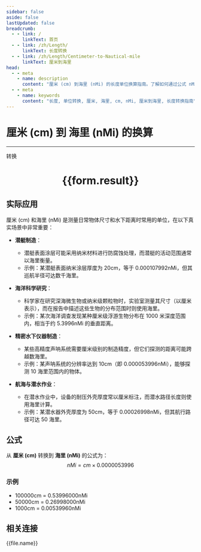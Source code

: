 ```yaml
---
sidebar: false
aside: false
lastUpdated: false
breadcrumb:
  - - link: /
      linkText: 首页
  - - link: /zh/Length/
      linkText: 长度转换
  - - link: /zh/Length/Centimeter-to-Nautical-mile
      linkText: 厘米到海里
head:
  - - meta
    - name: description
      content: "厘米 (cm) 到海里 (nMi) 的长度单位换算指南。了解如何通过公式 nMi = cm × 0.0000053996 转换为海里。"
  - - meta
    - name: keywords
      content: "长度, 单位转换, 厘米, 海里, cm, nMi, 厘米到海里, 长度转换指南"
---
```

# 厘米 (cm) 到 海里 (nMi) 的换算
---
<script setup>
import { onMounted, reactive, inject, ref } from 'vue'
import { NButton, NForm, NFormItem, NInput, NInputNumber, NSelect, NCard, useMessage,NGrid ,NGi } from 'naive-ui'
import { defineClientComponent } from 'vitepress'
import { Length } from '../../files';

const convert = inject('convert')

const form = reactive({
  number: null,
  result: '',
})

const convertHandler = () => {
  if (form.number !== null && !isNaN(form.number)) {
    const convertedValue = parseFloat(form.number) * 0.0000053996
    form.result = `${form.number}cm = ${convertedValue.toFixed(8)}nMi`
  } else {
    form.result = '请输入有效的数值。'
  }
}
</script>

<n-form size="large" :model="form">
  <n-form-item label="厘米 (cm)">
    <n-input-number v-model:value="form.number" placeholder="输入厘米" style="width: 100%" />
  </n-form-item>
  <n-form-item>
    <n-button type="primary" @click="convertHandler" block>转换</n-button>
  </n-form-item>
</n-form>

<n-card  embedded :bordered="false" hoverable>
  <div  style="text-align:center">
    <h1>{{form.result}}</h1>
  </div>
</n-card>

## 实际应用

厘米 (cm) 和海里 (nMi) 是测量日常物体尺寸和水下距离时常用的单位，在以下真实场景中非常重要：

- **潜艇制造**：
  - 潜艇表面涂层可能采用纳米材料进行防腐蚀处理，而潜艇的活动范围通常以海里衡量。
  - 示例：某潜艇表面纳米涂层厚度为 20cm，等于 0.000107992nMi，但其巡航半径可达数千海里。

- **海洋科学研究**：
  - 科学家在研究深海微生物或纳米级颗粒物时，实验室测量其尺寸（以厘米表示），而在报告中描述这些生物的分布范围时则使用海里。
  - 示例：某次海洋调查发现某种厘米级浮游生物分布在 1000 米深度范围内，相当于约 5.3996nMi 的垂直距离。

- **精密水下仪器制造**：
  - 某些高精度声呐系统需要厘米级别的制造精度，但它们探测的距离可能跨越数海里。
  - 示例：某声呐系统的分辨率达到 10cm（即 0.000053996nMi），能够探测 10 海里范围内的物体。

- **航海与潜水作业**：
  - 在潜水作业中，设备的耐压外壳厚度常以厘米标注，而潜水路径长度则使用海里计算。
  - 示例：某潜水器外壳厚度为 50cm，等于 0.00026998nMi，但其航行路径可达 50 海里。

## 公式

从 **厘米 (cm)** 转换到 **海里 (nMi)** 的公式为：
$$ nMi = cm \times 0.0000053996 $$

### 示例
- 100000cm = 0.53996000nMi
- 50000cm = 0.26998000nMi
- 1000cm = 0.00539960nMi

## 相关连接
<n-grid x-gap="12" :cols="4">
  <n-gi v-for="(file, index) in Length" :key="index">
    <n-button
      text
      tag="a"
      :href="file.path"
      type="primary"
    >
      {{file.name}}
    </n-button>
  </n-gi>
</n-grid>